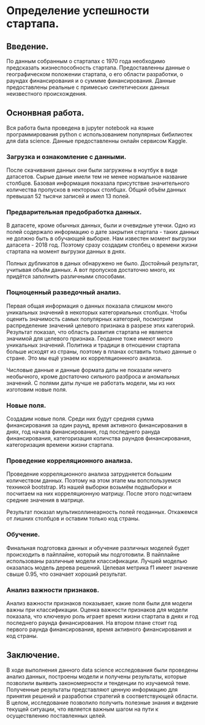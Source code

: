 # Определение успешности стартапа.

## Введение.

По данным собранным о стартапах с 1970 года необходимо предсказать жизнеспособность стартапа. Предоставленны данные о географическом положении стартапа, о его области разработки, о раундах финансирования и о суммме финансирования. Данные предоставлены реальные с примесью синтетических данных неизвестного происхождения. 

## Оснонвная работа.

Вся работа была проведена в jupyter notebook на языке программирования python с использованием популярных бибилиотек для data science. Данные предоставленны онлайн сервисом Kaggle. 

### Загрузка и ознакомление с данными.

После скачивания данных они были загружены в ноутбук в виде датасетов. Сырые даные имели тем не менее нормальное название столбцов. Базовая информация показала присутствие значительного количества пропусков в нектороых столбцах. Общий объём данных превышал 52 тысячи записей  и имел 13 полей.

### Предварительная предобработка данных.

В датасете, кроме обычных данных, были и очевидные утечки. Одно из полей содержало информацию о дате закрытия стартапа - таких данных не должно быть в обучающей выборке. Нам известен момент выгрузки датасета - 2018 год. Поэтому сразу создадим столбец о времени жизни стартапа на момент выгрузки данных в днях. 

Полных дубликатов в даных обнаружено не было. Достойный результат, учитывая объём данных. А вот пропусков достаточно много, их придётся заполнить различными способами. 

### Поцноценный разведочный анализ.

Первая общая информация о данных показала слишком много уникальных значений в некоторых категориальных столбцах. Чтобы оценить значимость самых популярных категорий, посмотрим распределение значений целевого признака в разрезе этих категорий. Результат показал, что область развития стартапа не является значимой для целевого признака. Геоданне тоже имеют много уникальных значений. Политика и традици в отношении стартапа больше исходят из страны, поэтому в планах оставить только данные о стране. Это мы ещё узнаем их корреляционнного анализа.

Числовые данные и данные формата даты не показали ничего необычного, кроме достаточно сильного разброса и аномальных значений. С полями даты лучше не работать модели, мы из них изготовим новые поля.

### Новые поля.

Создадим новые поля. Среди них будут средняя сумма финансирования за один раунд, время активного финансирования в днях, год начала финансирования, год последнего рануда финансирования, категоризация количства раундов финансирования, категоризация времени жизни стартапа.

### Проведение корреляционного анализа.

Проведение корреляционного анализа затрудняется большим количеством данных. Поэтому на этом этапе мы вопспользуемся техникой bootstrap. Из нашей выборки возьмём подвыборки и посчитаем на них корреляционную матрицу. После этого подсчитаем средние значения в матрице. 

Результат показал мультиколлинеарность полей геоданных. Откажемся от лишних столбцов и оставим только код страны.

### Обучение.

Финальная подготовка данных и обучение различных моделей будет происходить в пайплайне, который мы подготовили. В пайплайне использованы различные модели классификации. Лучшей моделью оказалась модель дерева решений. Целевая метрика f1 имеет значение свыше 0.95, что означает хороший результат.

### Анализ важности признаков.

Анализ важности признаков показывает, какие поля были для модели важны при классификации. Оценка важности признаков для модели показала, что ключевую роль играет время жизни стартапа в днях и год последнего раунда финансирования. На втором плане стоит год первого раунда финансирования, время активного финансирования и код страны.

## Заключение.

В ходе выполнения данного data science исследования были проведены анализ данных, построены модели и получены результаты, которые позволили выявить закономерности и тенденции по изучаемой теме. Полученные результаты представляют ценную информацию для принятия решений и разработки стратегий в соответствующей области. В целом, исследование позволило получить полезные знания и видение текущей ситуации, что является важным шагом на пути к осуществлению поставленных целей.